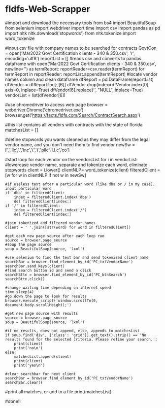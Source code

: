 # fldfs-Web-Scrapper

#import and download the necessary tools
from bs4 import BeautifulSoup
from selenium import webdriver
import time
import csv
import pandas as pd
import nltk
nltk.download('stopwords')
from nltk.tokenize import word_tokenize

#input csv file with company names to be searched for contracts
GovtCon = open('Mar2022 Govt Certification clients - 340 & 350.csv', 'r', encoding='utf8')
reportList = []
#reads csv and converts to pandas dataframe
with open('Mar2022 Govt Certification clients - 340 & 350.csv', newline='') as termReport:
    reportReader=csv.reader(termReport)
    for termReport in reportReader:
        reportList.append(termReport)
#locate vendor names column and clean dataframe
dfReport = pd.DataFrame(reportList)
dfVendor = dfReport.loc[:,[6]]
dfVendor.drop(index=dfVendor.index[0], axis=0, inplace=True)
dfVendor[6].replace('', "NULL", inplace=True)
vendorList = list(dfVendor[6])

#use chromedriver to access web page
browser = webdriver.Chrome('chromedriver.exe')
browser.get('https://facts.fldfs.com/Search/ContractSearch.aspx')

#this list contains all vendors with contracts with the state of florida
matchesList = []

#define stopwords you wants cleaned as they may differ from the legal vendor name, and you don't need them to find vendor
newSw = [',','llc','.','inc','(',')','pllc','l.l.c','co']

#start loop for each vendor on the vendorsList
for i in vendorList:
    #lowercase vendor name, separate and tokenize each word, eliminate stopwords
    client = i.lower()
    clientNLP= word_tokenize(client)
    filteredClient = [w for w in clientNLP if not w in newSw]

    #if useless text after a particular word (like dba or / in my case), input particular word
    if 'dba' in filteredClient:
        index = filteredClient.index('dba')
        del filteredClient[index:]
    if '/' in filteredClient:
        index = filteredClient.index('/')
        del filteredClient[index:]

    #join tokenized and filtered vendor names
    client = ' '.join([str(word) for word in filteredClient])

    #get each new page source after each loop run
    source = browser.page_source
    #soup the page source
    soup = BeautifulSoup(source, 'lxml')

    #use selenium to find the text bar and send tokenized client name
    searchBar = browser.find_element_by_id('PC_txtVendorName')
    searchBar.send_keys(client)
    #find search button id and send a click
    searchBttn = browser.find_element_by_id('PC_btnSearch')
    searchBttn.click()

    #change waiting time depending on internet speed
    time.sleep(4)
    #go down the page to look for results
    browser.execute_script('window.scrollTo(0, document.body.scrollHeight);')

    #get new page source with results
    source = browser.page_source
    soup = BeautifulSoup(source, 'lxml')

    #if no results, does not append, else, appends to matchesList
    if soup.find('div', {'class': 'grid'}).get_text().strip() == 'No results found for the selected criteria. Please refine your search.':
        print(client)
        print('no\n')
    else:
        matchesList.append(client)
        print(client)
        print('yes\n')

    #clear searchbar for next client
    searchBar = browser.find_element_by_id('PC_txtVendorName')
    searchBar.clear()

#print all matches, or add to a file
print(matchesList)

#done!!
